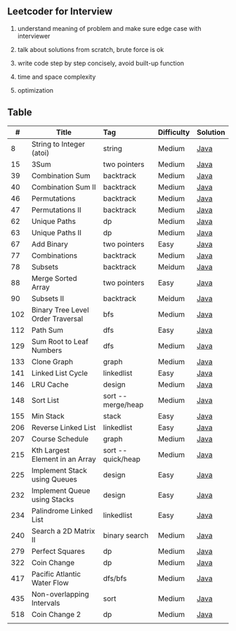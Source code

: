 ## Leetcoder for Interview

1. understand meaning of problem and make sure edge case with interviewer

2. talk about solutions from scratch, brute force is ok

3. write code step by step concisely, avoid built-up function

4. time and space complexity

5. optimization

   

## Table

| #    | Title                             | Tag                | Difficulty | Solution                                                     |
| ---- | --------------------------------- | :----------------- | ---------- | ------------------------------------------------------------ |
| 8    | String to Integer (atoi)          | string             | Medium     | [Java](https://github.com/Leon-lhy/leetcoder/blob/master/string/8.%20String%20to%20Integer%20(atoi).md) |
| 15   | 3Sum                              | two pointers       | Medium     | [Java](https://github.com/Leon-lhy/leetcoder/blob/master/two_pointers/15.%203Sum.md) |
| 39   | Combination Sum                   | backtrack          | Medium     | [Java](https://github.com/Leon-lhy/leetcoder/blob/master/backtrack/39.%20Combination%20Sum.md) |
| 40   | Combination Sum II                | backtrack          | Medium     | [Java](https://github.com/Leon-lhy/leetcoder/blob/master/backtrack/40.%20Combination%20Sum%20II.md) |
| 46   | Permutations                      | backtrack          | Medium     | [Java](https://github.com/Leon-lhy/leetcoder/blob/master/backtrack/46.%20Permutations.md) |
| 47   | Permutations II                   | backtrack          | Medium     | [Java](https://github.com/Leon-lhy/leetcoder/blob/master/backtrack/47.%20Permutations%20II.md) |
| 62   | Unique Paths                      | dp                 | Medium     | [Java](https://github.com/Leon-lhy/leetcoder/blob/master/dp/62.%20Unique%20Paths%20.md) |
| 63   | Unique Paths II                   | dp                 | Medium     | [Java](https://github.com/Leon-lhy/leetcoder/blob/master/dp/63.%20Unique%20Paths%20II.md) |
| 67   | Add Binary                        | two pointers       | Easy       | [Java](https://github.com/Leon-lhy/leetcoder/blob/master/two_pointers/67.%20Add%20Binary.md) |
| 77   | Combinations                      | backtrack          | Medium     | [Java](https://github.com/Leon-lhy/leetcoder/blob/master/backtrack/77.%20Combinations.md) |
| 78   | Subsets                           | backtrack          | Meidum     | [Java](https://github.com/Leon-lhy/leetcoder/blob/master/backtrack/78.%20Subsets.md) |
| 88   | Merge Sorted Array                | two pointers       | Easy       | [Java](https://github.com/Leon-lhy/leetcoder/blob/master/two_pointers/88.%20Merge%20Sorted%20Array.md) |
| 90   | Subsets II                        | backtrack          | Meidum     | [Java](https://github.com/Leon-lhy/leetcoder/blob/master/backtrack/90.%20Subsets%20II.md) |
| 102  | Binary Tree Level Order Traversal | bfs                | Medium     | [Java](https://github.com/Leon-lhy/leetcoder/blob/master/bfs/102.%20Binary%20Tree%20Level%20Order%20Traversal.md) |
| 112  | Path Sum                          | dfs                | Easy       | [Java](https://github.com/Leon-lhy/leetcoder/blob/master/dfs/112.%20Path%20Sum.md) |
| 129  | Sum Root to Leaf Numbers          | dfs                | Medium     | [Java](https://github.com/Leon-lhy/leetcoder/blob/master/dfs/129.%20Sum%20Root%20to%20Leaf%20Numbers.md) |
| 133  | Clone Graph                       | graph              | Medium     | [Java](https://github.com/Leon-lhy/leetcoder/blob/master/graph/133.%20Clone%20Graph.md) |
| 141  | Linked List Cycle                 | linkedlist         | Easy       | [Java](https://github.com/Leon-lhy/leetcoder/blob/master/two_pointers/141.%20Linked%20List%20Cycle.md) |
| 146  | LRU Cache                         | design             | Medium     | [Java](https://github.com/Leon-lhy/leetcoder/blob/master/design/146.%20LRU%20Cache.md) |
| 148  | Sort List                         | sort -- merge/heap | Medium     | [Java](https://github.com/Leon-lhy/leetcoder/blob/master/sort/148.%20Sort%20List.md) |
| 155  | Min Stack                         | stack              | Easy       | [Java](https://github.com/Leon-lhy/leetcoder/blob/master/stack/155.%20Min%20Stack.md) |
| 206  | Reverse Linked List               | linkedlist         | Easy       | [Java](https://github.com/Leon-lhy/leetcoder/blob/master/linkedlist/206.%20Reverse%20Linked%20List%20.md) |
| 207  | Course Schedule                   | graph              | Medium     | [Java](https://github.com/Leon-lhy/leetcoder/blob/master/graph/207.%20Course%20Schedule.md) |
| 215  | Kth Largest Element in an Array   | sort -- quick/heap | Medium     | [Java](https://github.com/Leon-lhy/leetcoder/blob/master/sort/215.%20Kth%20Largest%20Element%20in%20an%20Array.md) |
| 225  | Implement Stack using Queues      | design             | Easy       | [Java](https://github.com/Leon-lhy/leetcoder/blob/master/design/225.%20Implement%20Stack%20using%20Queues.md) |
| 232  | Implement Queue using Stacks      | design             | Easy       | [Java](https://github.com/Leon-lhy/leetcoder/blob/master/design/232.%20Implement%20Queue%20using%20Stacks.md) |
| 234  | Palindrome Linked List            | linkedlist         | Easy       | [Java](https://github.com/Leon-lhy/leetcoder/blob/master/linkedlist/234.%20Palindrome%20Linked%20List.md) |
| 240  | Search a 2D Matrix II             | binary search      | Medium     | [Java](https://github.com/Leon-lhy/leetcoder/blob/master/binary_search/240.%20Search%20a%202D%20Matrix%20II.md) |
| 279  | Perfect Squares                   | dp                 | Medium     | [Java](https://github.com/Leon-lhy/leetcoder/blob/master/dp/279.%20Perfect%20Squares.md) |
| 322  | Coin Change                       | dp                 | Medium     | [Java](https://github.com/Leon-lhy/leetcoder/blob/master/dp/322.%20Coin%20Change.md) |
| 417  | Pacific Atlantic Water Flow       | dfs/bfs            | Medium     | [Java](https://github.com/Leon-lhy/leetcoder/blob/master/dfs/417.%20Pacific%20Atlantic%20Water%20Flow.md) |
| 435  | Non-overlapping Intervals         | sort               | Medium     | [Java](https://github.com/Leon-lhy/leetcoder/blob/master/sort/435.%20Non-overlapping%20Intervals.md) |
| 518  | Coin Change 2                     | dp                 | Medium     | [Java](https://github.com/Leon-lhy/leetcoder/blob/master/dp/518.%20Coin%20Change%202.md) |
|      |                                   |                    |            |                                                              |

